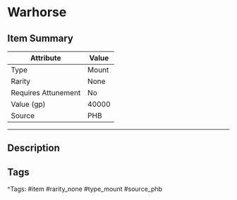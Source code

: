 # Warhorse

## Item Summary

| Attribute            | Value                        |
|----------------------|------------------------------|
| Type                 | Mount |
| Rarity               | None             |
| Requires Attunement  | No                |
| Value (gp)           | 40000    |
| Source               | PHB |

---

## Description



## Tags

^Tags: #item #rarity_none #type_mount #source_phb